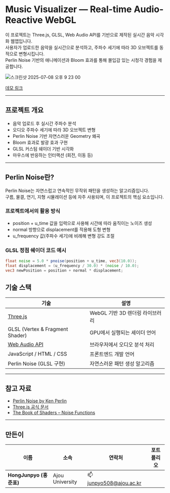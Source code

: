 # Music Visualizer — Real-time Audio-Reactive WebGL

이 프로젝트는 Three.js, GLSL, Web Audio API를 기반으로 제작된 실시간 음악 시각화 웹앱입니다.  
사용자가 업로드한 음악을 실시간으로 분석하고, 주파수 세기에 따라 3D 오브젝트를 동적으로 변형시킵니다.  
Perlin Noise 기반의 애니메이션과 Bloom 효과를 통해 몰입감 있는 시청각 경험을 제공합니다.

<img width="w-full" alt="스크린샷 2025-07-08 오후 9 23 00" src="https://github.com/user-attachments/assets/9b66cc79-4b21-43d7-800d-74f91a1a757d" />

[데모 링크](https://junpyo0508.github.io/MusicVisualizer/)  

---

## 프로젝트 개요

- 음악 업로드 후 실시간 주파수 분석
- 오디오 주파수 세기에 따라 3D 오브젝트 변형
- Perlin Noise 기반 자연스러운 Geometry 왜곡
- Bloom 효과로 발광 효과 구현
- GLSL 커스텀 쉐이더 기반 시각화
- 마우스에 반응하는 인터랙션 (회전, 이동 등)

---

## Perlin Noise란?

Perlin Noise는 자연스럽고 연속적인 무작위 패턴을 생성하는 알고리즘입니다.  
구름, 물결, 연기, 지형 시뮬레이션 등에 자주 사용되며, 이 프로젝트의 핵심 요소입니다.

### 프로젝트에서의 활용 방식

- position + u_time 값을 입력으로 사용해 시간에 따라 움직이는 노이즈 생성
- normal 방향으로 displacement를 적용해 도형 변형
- u_frequency 값(주파수 세기)에 비례해 변형 강도 조절

### GLSL 정점 쉐이더 코드 예시

```glsl
float noise = 5.0 * pnoise(position + u_time, vec3(10.0));
float displacement = (u_frequency / 30.0) * (noise / 10.0);
vec3 newPosition = position + normal * displacement;
```
## 기술 스택

| 기술 | 설명 |
|------|------|
| [Three.js](https://threejs.org/) | WebGL 기반 3D 렌더링 라이브러리 |
| GLSL (Vertex & Fragment Shader) | GPU에서 실행되는 셰이더 언어 |
| [Web Audio API](https://developer.mozilla.org/en-US/docs/Web/API/Web_Audio_API) | 브라우저에서 오디오 분석 처리 |
| JavaScript / HTML / CSS | 프론트엔드 개발 언어 |
| Perlin Noise (GLSL 구현) | 자연스러운 패턴 생성 알고리즘 |

---

## 참고 자료

- [Perlin Noise by Ken Perlin](https://mrl.cs.nyu.edu/~perlin/noise/)
- [Three.js 공식 문서](https://threejs.org/docs/)
- [The Book of Shaders – Noise Functions](https://thebookofshaders.com/13/)

---

## 만든이

| 이름 | 소속 | 연락처 | 포트폴리오 |
|------|------|--------|-------------|
| **HongJunpyo (홍준표)** | Ajou University | 📫 junpyo508@ajou.ac.kr |

